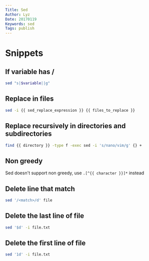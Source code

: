 ```yaml
---
Title: Sed
Author: Lyz
Date: 20170119
Keywords: sed
Tags: publish
---
```


# Snippets

## If variable has /

```bash
sed "s|$variable||g"
```

## Replace in files

```bash
sed -i {{ sed_replace_expression }} {{ files_to_replace }}
```

## Replace recursively in directories and subdirectories

```bash
find {{ directory }} -type f -exec sed -i 's/nano/vim/g' {} +
```

## Non greedy

Sed doesn't support non greedy, use `.[^{{ character }}]*` instead

## Delete line that match

```bash
sed '/<match>/d' file
```

## Delete the last line of file

```bash
sed '$d' -i file.txt
```

## Delete the first line of file

```bash
sed '1d' -i file.txt
```
